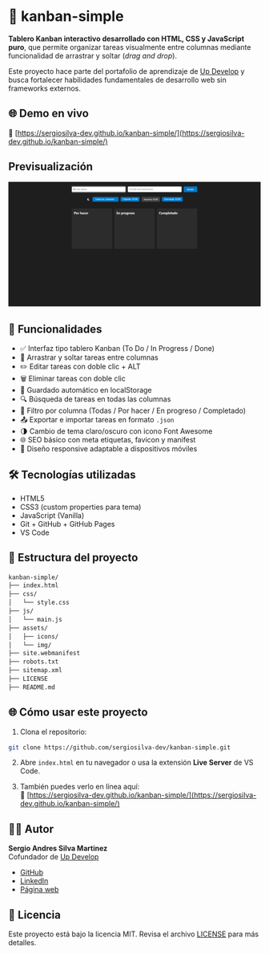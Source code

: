 # 🧮 kanban-simple

**Tablero Kanban interactivo desarrollado con HTML, CSS y JavaScript puro**, que permite organizar tareas visualmente entre columnas mediante funcionalidad de arrastrar y soltar (_drag and drop_).

Este proyecto hace parte del portafolio de aprendizaje de [Up Develop](https://updevelop.co) y busca fortalecer habilidades fundamentales de desarrollo web sin frameworks externos.

## 🌐 Demo en vivo

🔗 [https://sergiosilva-dev.github.io/kanban-simple/](https://sergiosilva-dev.github.io/kanban-simple/)

## Previsualización

![Preview del proyecto](assets/img/preview.png)

## 🚀 Funcionalidades

- ✅ Interfaz tipo tablero Kanban (To Do / In Progress / Done)
- 🔄 Arrastrar y soltar tareas entre columnas
- ✏️ Editar tareas con doble clic + ALT
- 🗑️ Eliminar tareas con doble clic
- 💾 Guardado automático en localStorage
- 🔍 Búsqueda de tareas en todas las columnas
- 🧩 Filtro por columna (Todas / Por hacer / En progreso / Completado)
- 📤 Exportar e importar tareas en formato `.json`
- 🌗 Cambio de tema claro/oscuro con icono Font Awesome
- 🌐 SEO básico con meta etiquetas, favicon y manifest
- 📱 Diseño responsive adaptable a dispositivos móviles

## 🛠️ Tecnologías utilizadas

- HTML5
- CSS3 (custom properties para tema)
- JavaScript (Vanilla)
- Git + GitHub + GitHub Pages
- VS Code

## 📁 Estructura del proyecto

```bash
kanban-simple/
├── index.html
├── css/
│   └── style.css
├── js/
│   └── main.js
├── assets/
│   ├── icons/
│   └── img/
├── site.webmanifest
├── robots.txt
├── sitemap.xml
├── LICENSE
├── README.md
```

## 🌐 Cómo usar este proyecto

1. Clona el repositorio:

```bash
git clone https://github.com/sergiosilva-dev/kanban-simple.git
```

2. Abre `index.html` en tu navegador o usa la extensión **Live Server** de VS Code.

3. También puedes verlo en línea aquí:  
   🔗 [https://sergiosilva-dev.github.io/kanban-simple/](https://sergiosilva-dev.github.io/kanban-simple/)

## 👨‍💻 Autor

**Sergio Andres Silva Martinez**  
Cofundador de [Up Develop](https://updevelop.co)

- [GitHub](https://github.com/sergiosilva-dev)
- [LinkedIn](https://www.linkedin.com/in/sergiosilva-dev)
- [Página web](https://updevelop.co)

## 📄 Licencia

Este proyecto está bajo la licencia MIT. Revisa el archivo [LICENSE](LICENSE) para más detalles.

